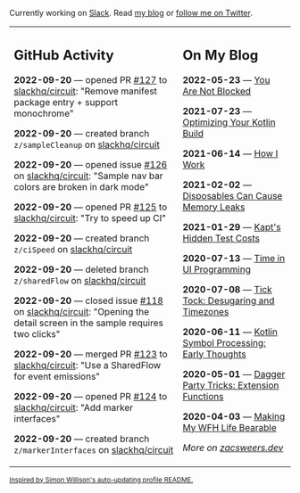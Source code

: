 Currently working on [Slack](https://slack.com/). Read [my blog](https://zacsweers.dev/) or [follow me on Twitter](https://twitter.com/ZacSweers).

<table><tr><td valign="top" width="60%">

## GitHub Activity
<!-- githubActivity starts -->
**2022-09-20** — opened PR [#127](https://github.com/slackhq/circuit/pull/127) to [slackhq/circuit](https://github.com/slackhq/circuit): "Remove manifest package entry + support monochrome"

**2022-09-20** — created branch `z/sampleCleanup` on [slackhq/circuit](https://github.com/slackhq/circuit)

**2022-09-20** — opened issue [#126](https://github.com/slackhq/circuit/issues/126) on [slackhq/circuit](https://github.com/slackhq/circuit): "Sample nav bar colors are broken in dark mode"

**2022-09-20** — opened PR [#125](https://github.com/slackhq/circuit/pull/125) to [slackhq/circuit](https://github.com/slackhq/circuit): "Try to speed up CI"

**2022-09-20** — created branch `z/ciSpeed` on [slackhq/circuit](https://github.com/slackhq/circuit)

**2022-09-20** — deleted branch `z/sharedFlow` on [slackhq/circuit](https://github.com/slackhq/circuit)

**2022-09-20** — closed issue [#118](https://github.com/slackhq/circuit/issues/118) on [slackhq/circuit](https://github.com/slackhq/circuit): "Opening the detail screen in the sample requires two clicks"

**2022-09-20** — merged PR [#123](https://github.com/slackhq/circuit/pull/123) to [slackhq/circuit](https://github.com/slackhq/circuit): "Use a SharedFlow for event emissions"

**2022-09-20** — opened PR [#124](https://github.com/slackhq/circuit/pull/124) to [slackhq/circuit](https://github.com/slackhq/circuit): "Add marker interfaces"

**2022-09-20** — created branch `z/markerInterfaces` on [slackhq/circuit](https://github.com/slackhq/circuit)
<!-- githubActivity ends -->
</td><td valign="top" width="40%">

## On My Blog
<!-- blog starts -->
**2022-05-23** — [You Are Not Blocked](https://www.zacsweers.dev/you-are-not-blocked/)

**2021-07-23** — [Optimizing Your Kotlin Build](https://www.zacsweers.dev/optimizing-your-kotlin-build/)

**2021-06-14** — [How I Work](https://www.zacsweers.dev/how-i-work/)

**2021-02-02** — [Disposables Can Cause Memory Leaks](https://www.zacsweers.dev/disposables-can-cause-memory-leaks/)

**2021-01-29** — [Kapt's Hidden Test Costs](https://www.zacsweers.dev/kapts-hidden-test-costs/)

**2020-07-13** — [Time in UI Programming](https://www.zacsweers.dev/time-in-ui/)

**2020-07-08** — [Tick Tock: Desugaring and Timezones](https://www.zacsweers.dev/ticktock-desugaring-timezones/)

**2020-06-11** — [Kotlin Symbol Processing: Early Thoughts](https://www.zacsweers.dev/kotlin-symbol-processor-early-thoughts/)

**2020-05-01** — [Dagger Party Tricks: Extension Functions](https://www.zacsweers.dev/dagger-party-tricks-extension-functions/)

**2020-04-03** — [Making My WFH Life Bearable](https://www.zacsweers.dev/making-wfh-life-bearable/)
<!-- blog ends -->
_More on [zacsweers.dev](https://zacsweers.dev/)_
</td></tr></table>

<sub><a href="https://simonwillison.net/2020/Jul/10/self-updating-profile-readme/">Inspired by Simon Willison's auto-updating profile README.</a></sub>